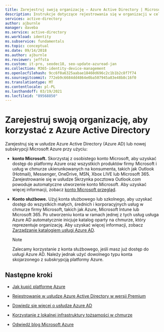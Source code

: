 ```yaml
---
title: Zarejestruj swoją organizację — Azure Active Directory | Microsoft Docs
description: Instrukcje dotyczące rejestrowania się w organizacji w celu korzystania z platformy Azure i Azure Active Directory.
services: active-directory
author: ajburnle
manager: daveba
ms.service: active-directory
ms.workload: identity
ms.subservice: fundamentals
ms.topic: conceptual
ms.date: 09/14/2018
ms.author: ajburnle
ms.reviewer: jeffsta
ms.custom: it-pro, seodec18, seo-update-azuread-jan
ms.collection: M365-identity-device-management
ms.openlocfilehash: 9cc6f0a6325aabae18460d696c2c1b1b2c8f7f74
ms.sourcegitcommit: 772eb9c6684dd4864e0ba507945a83e48b8c16f0
ms.translationtype: MT
ms.contentlocale: pl-PL
ms.lasthandoff: 03/19/2021
ms.locfileid: "89568850"
---
```

# <a name="sign-up-your-organization-to-use-azure-active-directory"></a>Zarejestruj swoją organizację, aby korzystać z Azure Active Directory
Zarejestruj się w usłudze Azure Active Directory (Azure AD) lub nowej subskrypcji Microsoft Azure przy użyciu:

- **konto Microsoft.** Skorzystaj z osobistego konto Microsoft, aby uzyskać dostęp do platformy Azure oraz wszystkich produktów firmy Microsoft i usług w chmurze ukierunkowanych na konsumenta, takich jak Outlook (Hotmail), Messenger, OneDrive, MSN, Xbox LIVE lub Microsoft 365. Zarejestrowanie się w usłudze Skrzynka pocztowa Outlook.com powoduje automatyczne utworzenie konto Microsoft. Aby uzyskać więcej informacji, zobacz [konto Microsoft przegląd](https://account.microsoft.com/account).

- **Konto służbowe.** Użyj konta służbowego lub szkolnego, aby uzyskać dostęp do wszystkich małych, średnich i korporacyjnych usług w chmurze firmy Microsoft, takich jak Azure, Microsoft Intune lub Microsoft 365. Po utworzeniu konta w ramach jednej z tych usług usługa Azure AD automatycznie inicjuje katalog oparty na chmurze, który reprezentuje organizację. Aby uzyskać więcej informacji, zobacz [Zarządzanie katalogiem usługi Azure AD](./active-directory-whatis.md).

  > [!Note]
  >   Zalecamy korzystanie z konta służbowego, jeśli masz już dostęp do usługi Azure AD. Należy jednak użyć dowolnego typu konta skojarzonego z subskrypcją platformy Azure.

## <a name="next-steps"></a>Następne kroki

- [Jak kupić platformę Azure](https://azure.microsoft.com/pricing/purchase-options/)

- [Rejestrowanie w usłudze Azure Active Directory w wersji Premium](active-directory-get-started-premium.md)

- [Dowiedz się więcej o usłudze Azure AD](active-directory-whatis.md)

- [Korzystanie z lokalnej infrastruktury tożsamości w chmurze](../hybrid/whatis-hybrid-identity.md)

- [Odwiedź blog Microsoft Azure](https://azure.microsoft.com/blog/)